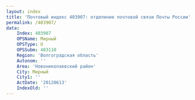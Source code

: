 ```yaml
---
layout: index
title: 'Почтовый индекс 403907: отделение почтовой связи Почты России'
permalink: /403907/
data:
    Index: 403907
    OPSName: Мирный
    OPSType: О
    OPSSubm: 403110
    Region: 'Волгоградская область'
    Autonom: ''
    Area: 'Новониколаевский район'
    City: Мирный
    City1: ''
    ActDate: '20120613'
    IndexOld: ''
---
```

